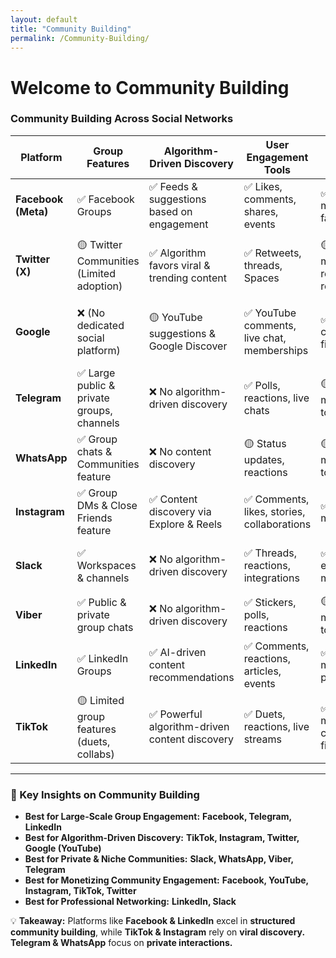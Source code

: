 ```yaml
---
layout: default
title: "Community Building"
permalink: /Community-Building/
---
```

# Welcome to Community Building

### **Community Building Across Social Networks**  

| **Platform**  | **Group Features** | **Algorithm-Driven Discovery** | **User Engagement Tools** | **Moderation & Safety** | **Creator Monetization** | **Niche or Broad Communities** |  
|--------------|--------------------|--------------------------------|--------------------------|------------------------|-------------------------|----------------------|  
| **Facebook (Meta)**  | ✅ Facebook Groups | ✅ Feeds & suggestions based on engagement | ✅ Likes, comments, shares, events | ✅ AI moderation, fact-checking | ✅ Subscriptions, stars, ads | Broad (from niche groups to mass audiences) |  
| **Twitter (X)**  | 🟡 Twitter Communities (Limited adoption) | ✅ Algorithm favors viral & trending content | ✅ Retweets, threads, Spaces | 🟡 Some moderation, relies on reporting | ✅ Subscriptions, Super Follows, Tips | Broad, but with trending-focused engagement |  
| **Google**  | ❌ (No dedicated social platform) | 🟡 YouTube suggestions & Google Discover | ✅ YouTube comments, live chat, memberships | ✅ AI for content filtering | ✅ YouTube Partner Program, ads, Super Chats | Broad via YouTube, but lacks dedicated groups |  
| **Telegram**  | ✅ Large public & private groups, channels | ❌ No algorithm-driven discovery | ✅ Polls, reactions, live chats | 🟡 Limited moderation tools | 🟡 Donations, premium content | Strong for niche & private communities |  
| **WhatsApp**  | ✅ Group chats & Communities feature | ❌ No content discovery | 🟡 Status updates, reactions | 🟡 Limited moderation tools | ❌ No monetization features | Small, private communities |  
| **Instagram**  | ✅ Group DMs & Close Friends feature | ✅ Content discovery via Explore & Reels | ✅ Comments, likes, stories, collaborations | ✅ AI-powered moderation | ✅ Brand sponsorships, ads, badges | Broad, with strong influencer culture |  
| **Slack**  | ✅ Workspaces & channels | ❌ No algorithm-driven discovery | ✅ Threads, reactions, integrations | ✅ Strong enterprise moderation | ❌ No monetization model | Niche, focused on professional teams |  
| **Viber**  | ✅ Public & private group chats | ❌ No algorithm-driven discovery | ✅ Stickers, polls, reactions | 🟡 Limited moderation tools | ❌ No monetization model | Private or small niche communities |  
| **LinkedIn**  | ✅ LinkedIn Groups | ✅ AI-driven content recommendations | ✅ Comments, reactions, articles, events | ✅ AI-driven moderation for professionalism | ✅ Paid newsletters, courses, ads | Strong for professional & industry communities |  
| **TikTok**  | 🟡 Limited group features (duets, collabs) | ✅ Powerful algorithm-driven content discovery | ✅ Duets, reactions, live streams | ✅ AI moderation & content filtering | ✅ Creator Fund, brand partnerships | Broad, fast-moving communities around trends |  

---

### **📌 Key Insights on Community Building**  

- **Best for Large-Scale Group Engagement:** **Facebook, Telegram, LinkedIn**  
- **Best for Algorithm-Driven Discovery:** **TikTok, Instagram, Twitter, Google (YouTube)**  
- **Best for Private & Niche Communities:** **Slack, WhatsApp, Viber, Telegram**  
- **Best for Monetizing Community Engagement:** **Facebook, YouTube, Instagram, TikTok, Twitter**  
- **Best for Professional Networking:** **LinkedIn, Slack**  

💡 **Takeaway:** Platforms like **Facebook & LinkedIn** excel in **structured community building**, while **TikTok & Instagram** rely on **viral discovery.** **Telegram & WhatsApp** focus on **private interactions.**  
